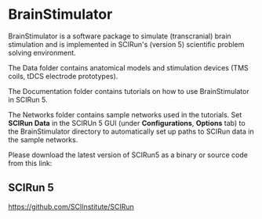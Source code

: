 BrainStimulator
===============

BrainStimulator is a software package to simulate (transcranial) brain stimulation and is implemented in SCIRun's (version 5) scientific problem solving environment. 

The Data folder contains anatomical models and stimulation devices (TMS coils, tDCS electrode prototypes).

The Documentation folder contains tutorials on how to use BrainStimulator in SCIRun 5.

The Networks folder contains sample networks used in the tutorials. Set **SCIRun Data** in the SCIRUn 5 GUI (under **Configurations**, **Options** tab) to the BrainStimulator directory to automatically set up paths to SCIRun data in the sample networks.

Please download the latest version of SCIRun5 as a binary or source code from this link:

## SCIRun 5
https://github.com/SCIInstitute/SCIRun

